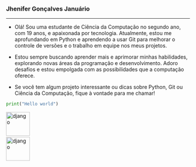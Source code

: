 ### Jhenifer Gonçalves Januário

---
- Olá! Sou  uma estudante de Ciência da Computação no segundo ano, com 19 anos, e apaixonada por tecnologia. Atualmente, estou me aprofundando em Python e aprendendo a usar Git para melhorar o controle de versões e o trabalho em equipe nos meus projetos.

- Estou sempre buscando aprender mais e aprimorar minhas habilidades, explorando novas áreas da programação e desenvolvimento. Adoro desafios e estou empolgada com as possibilidades que a computação oferece.

- Se você tem algum projeto interessante ou dicas sobre Python, Git ou Ciência da Computação, fique à vontade para me chamar!

 
```python
print("Hello world")
```
  <div>
  <img src="https://encrypted-tbn0.gstatic.com/images?q=tbn:ANd9GcRFCHi18uXFtRb1_q7pQIVxYlwqvhVzCzZ4PQ&s" title="django" alt="django" width="65" height="65"/>&nbsp;    
  </div>

  <div>
  <img src="https://media.invisioncic.com/v310067/monthly_2021_08/image.png.46aa28064fc54c9149c208b61dc2972a.png" title="django" alt="django" width="65" height="65"/>&nbsp;    
  </div>
